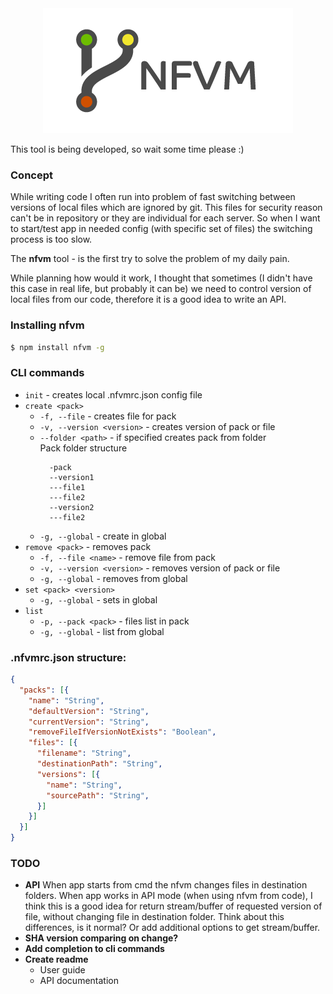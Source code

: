 <div align="center">
  <img src="img/logo.png">
</div>

This tool is being developed, so wait some time please :)

### Concept

While writing code I often run into problem of fast switching between versions of local files which are ignored by git. This files for security reason can't be in repository or they are individual for each server.
So when I want to start/test app in needed config (with specific set of files) the switching process is too slow.

The **nfvm** tool - is the first try to solve the problem of my daily pain.

While planning how would it work, I thought that sometimes (I didn't have this case in real life, but probably it can be) we need to control version of local files from our code, therefore it is a good idea to write an API. 

### Installing nfvm
```bash
$ npm install nfvm -g
```
### CLI commands
  - `init` - creates local .nfvmrc.json config file
  - `create <pack>`
    - `-f, --file` - creates file for pack
    - `-v, --version <version>` - creates version of pack or file
    - `--folder <path>` - if specified creates pack from folder  
        Pack folder structure
        ```
          -pack
          --version1
          ---file1
          ---file2
          --version2
          ---file2
        ```    
    - `-g, --global` - create in global
  - `remove <pack>` - removes pack
    - `-f, --file <name>` - remove file from pack
    - `-v, --version <version>` - removes version of pack or file
    - `-g, --global` - removes from global
  - `set <pack> <version>`
    - `-g, --global` - sets in global
  - `list`
    - `-p, --pack <pack>` - files list in pack
    - `-g, --global` - list from global

### .nfvmrc.json structure:

  ```json
  {
    "packs": [{
      "name": "String",
      "defaultVersion": "String",
      "currentVersion": "String",
      "removeFileIfVersionNotExists": "Boolean",
      "files": [{
        "filename": "String",
        "destinationPath": "String",
        "versions": [{
          "name": "String",
          "sourcePath": "String",
        }]
      }]
    }]
  }
  ```

### TODO
- **API**
  When app starts from cmd the nfvm changes files in destination folders.
  When app works in API mode (when using nfvm from code), I think this is a good idea for return stream/buffer of requested version of file, without changing file in destination folder.
  Think about this differences, is it normal? Or add additional options to get stream/buffer.
- **SHA version comparing on change?**
- **Add completion to cli commands**
- **Create readme**
  - User guide
  - API documentation
  